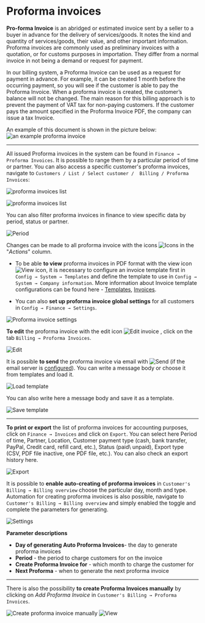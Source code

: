 Proforma invoices
==========

**Pro-forma Invoice** is an abridged or estimated invoice sent by a seller to a buyer in advance for the delivery of services/goods. It notes the kind and quantity of services/goods, their value, and other important information. Proforma invoices are commonly used as preliminary invoices with a quotation, or for customs purposes in importation. They differ from a normal invoice in not being a demand or request for payment.

In our billing system, a Proforma Invoice can be used as a request for payment in advance. For example, it can be created 1 month before the occurring payment, so you will see if the customer is able to pay the Proforma Invoice. When a proforma invoice is created, the customer’s balance will not be changed. The main reason for this billing approach is to prevent the payment of VAT tax for non-paying customers. If the customer pays the amount specified in the Proforma Invoice PDF, the company can issue a tax Invoice.

An example of this document is shown in the picture below:
![an example proforma invoice](proforma.png)

---
All issued Proforma invoices in the system can be found in `Finance → Proforma Invoices`.  It is possible to range them by a particular period of time or partner. You can also access a specific customer's proforma invoices, navigate to `Customers / List / Select customer /  Billing / Proforma Invoices`:

![proforma invoices list](list.png)

![proforma invoices list](customer_list.png)

You can also filter proforma invoices in finance to view specific data by period, status or partner.

![Period](period.png)

Changes can be made to all proforma invoice with the icons <icon class="image-icon">![Icons](invoices_icons.png)</icon> in the "*Actions*" column.

* To be able **to view** proforma invoices in PDF format with the view icon <icon class="image-icon">![View icon](view_invoice.png)</icon>, it is necessary to configure an invoice template first in `Config → System → Templates` and define the template to use in `Config → System → Company information`.
More information about Invoice template configurations can be found here - [Templates](configuration/system/templates/templates.md), [Invoices](invoices/invoices.md).

* You can also **set up proforma invoice global settings** for all customers in `Config → Finance → Settings`.

![Proforma invoice settings](proforma_invoice_settings.png)


**To edit** the proforma invoice with the edit icon <icon class="image-icon">![Edit invoice](edit_invoice.png)</icon> , click on the tab `Billing → Proforma Invoices`.

![Edit](edit_proforma_invoice.png)


It is possible **to send** the proforma invoice via email with <icon class="image-icon">![Send](send_invoiceviamail.png)</icon> (if the email server is [configured](configuration/main_configuration/email_config/email_config.md)).
You can write a message body or choose it from templates and load it.

![Load template](load_template.png)


You can also write here a message body and save it as a template.

![Save template](save_template.png)


---
**To print or export** the list of proforma invoices for accounting purposes, click on `Finance → Invoices` and click on `Export`. You can select here Period of time, Partner, Location, Customer payment type (cash, bank transfer, PayPal, Credit card, refill card, etc.), Status (paid\ unpaid), Export type (CSV, PDF file inactive, one PDF file, etc.). You can also check an export history here.

![Export](export.png)


It is possible to **enable auto-creating of proforma invoices** in `Customer's Billing → Billing overview`  choose the particular day, month and type.
Automation for creating proforma invoices is also possible, navigate to `Customer's Billing → Billing overview` and simply enabled the toggle and complete the parameters for generating.

![Settings](settings.png)

**Parameter descriptions**

* **Day of generating Auto Proforma Invoices**- the day to generate proforma invoices
* **Period** - the period to charge customers for on the invoice
* **Create Proforma Invoice for** - which month to charge the customer for
* **Next Proforma** - when to generate the next proforma invoice
---
There is also the possibility **to create Proforma Invoices manually** by clicking on *Add Proforma Invoice* in `Customer's Billing → Proforma Invoices`.

![Create proforma invoice manually](manually.png)
![View](check.png)
